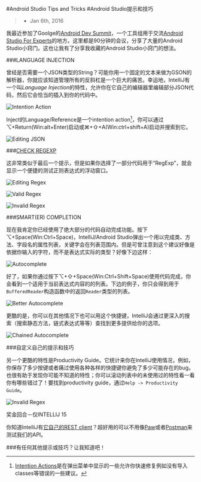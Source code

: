 #Android Studio Tips and Tricks
#Android Studio提示和技巧
> - Jan 6th, 2016

我最近参加了Goolge的[Android Dev Summit](https://androiddevsummit.withgoogle.com/)，一个工具组用于交流[Android Studio For Experts](https://www.youtube.com/watch?v=Y2GC6P5hPeA)的地方。这里都是90分钟的会议，分享了大量的Android Studio小窍门。这也让我有了分享我收藏的Android Studio小窍门的想法。

###LANGUAGE INJECTION

曾经是否需要一个JSON类型的String？可能你用一个固定的文本来做为GSON的解析器，你就应该知道管理所有的反斜杠是一个巨大的痛苦。幸运地，IntelliJ有一个叫*Language Injection*的特性，允许你在它自己的编辑器里编辑部分JSON代码，然后它会恰当的插入到你的代码中。

![Intention Action](http://michaelevans.org/images/2016/01/06/fragment_intention.png)

Inject的Language/Reference是一个intention action[^intention action]，你可以通过⌥+Return(Win:alt+Enter)启动或⌘+⇧+A(Win:ctrl+shift+A)启动并搜索到它。

![Editing JSON](http://michaelevans.org/images/2016/01/06/fragment_editor.png)

###[CHECK REGEXP](https://xkcd.com/1171/)

这非常类似于最后一个提示，但是如果你选择了一部分代码用于“RegExp”，就会显示一个便捷的测试正则表达式的浮动窗口。

![Editing Regex](http://michaelevans.org/images/2016/01/06/reg_exp_1.png)

![Valid Regex](http://michaelevans.org/images/2016/01/06/reg_exp_2.png)

![Invalid Regex](http://michaelevans.org/images/2016/01/06/reg_exp_3.png)

###SMART(ER) COMPLETION

现在我肯定你已经使用了绝大部分的代码自动完成功能。按下⌥+Space(Win:Ctrl+Space)，IntelliJ/Android Studio弹出一个用以完成类、方法、字段名的属性列表，关键字会在列表范围内。但是可曾注意到这个建议好像是依据你输入的字符，而不是表达式实际的类型？好像下边这样：

![Autocomplete](http://michaelevans.org/images/2016/01/06/basic_autocomplete.png)

好了，如果你通过按下⌥+⇧+Space(Win:Ctrl+Shift+Space)使用代码完成，你会看到一个适用于当前表达式内容的的列表。下边的例子，你只会得到用于`BufferedReader`构造函数中的返回`Reader`类型的列表。

![Better Autocomplete](http://michaelevans.org/images/2016/01/06/smart_autocomplete.png)

更酷的是，你可以在其他情况下也可以用这个快捷键，IntelliJ会通过更深入的搜索（搜索静态方法，链式表达式等等）查找到更多提供给你的选项。

![Chained Autocomplete](http://michaelevans.org/images/2016/01/06/chained_autocomplete.png)

###自定义自己的提示和技巧

另一个更酷的特性是Productivity Guide。它统计来你在IntelliJ使用情况，例如，你保存了多少按键或者痛过使用各种各样的快捷键你避免了多少可能存在的bug。也很有助于发现你可能不知道的特性；你可以滚动列表中的未使用过的特性看一看你有哪些错过了！要找到productivity guide，通过`Help -> Productivity Guide`。

![Invalid Regex](http://michaelevans.org/images/2016/01/06/productivity_guide.png)

奖金回合－仅INTELLIJ 15

你知道IntelliJ有[它自己的REST client](https://www.jetbrains.com/idea/help/testing-restful-web-services.html)？超好用的可以不用像[Paw](https://luckymarmot.com/paw)或者[Postman](https://chrome.google.com/webstore/detail/postman/fhbjgbiflinjbdggehcddcbncdddomop?hl=en)来测试我们的API。

###有任何其他提示或技巧？让我知道吧！

[^intention action]: [Intention Actions](https://www.jetbrains.com/idea/help/intention-actions.html)是在弹出菜单中显示的一些允许你快速修复例如没有导入classes等错误的一些建议。